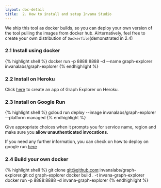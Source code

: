```yaml
---
layout: doc-detail
title:  2. How to install and setup Invana Studio
---
```


We ship this tool as docker builds, so you can deploy 
 your own version of the tool pulling the  images from docker hub.
  Alrternatively, feel free to create your own distribution of 
`Dockerfile`(demonstrated in 2.4)

### 2.1 Install using docker 

{% highlight shell  %}
docker run -p 8888:8888 -d --name graph-explorer invanalabs/graph-explorer
{% endhighlight %}
 
### 2.2 Install on Heroku 

Click [here](https://heroku.com/deploy?template=https://github.com/invanalabs/graph-explorer/tree/master)
to create an app of Graph Explorer on Heroku.

### 2.3 Install on Google Run

{% highlight shell  %}
gcloud run deploy --image invanalabs/graph-explorer --platform managed
{% endhighlight %}

Give appropriate choices when it prompts you for service name, region and make sure 
you **allow unauthenticated invocations**.

If you need  any further information, you can check on how to deploy on google run 
[here](https://cloud.google.com/run/docs/quickstarts/build-and-deploy?authuser=3&_ga=2.76313557.-1934094456.1587553907)


### 2.4 Build your own docker 
{% highlight shell  %}
git clone git@github.com:invanalabs/graph-explorer.git
cd graph-explorer
docker build . -t invana-graph-explorer 
docker run -p 8888:8888 -d invana-graph-explorer
{% endhighlight %}


